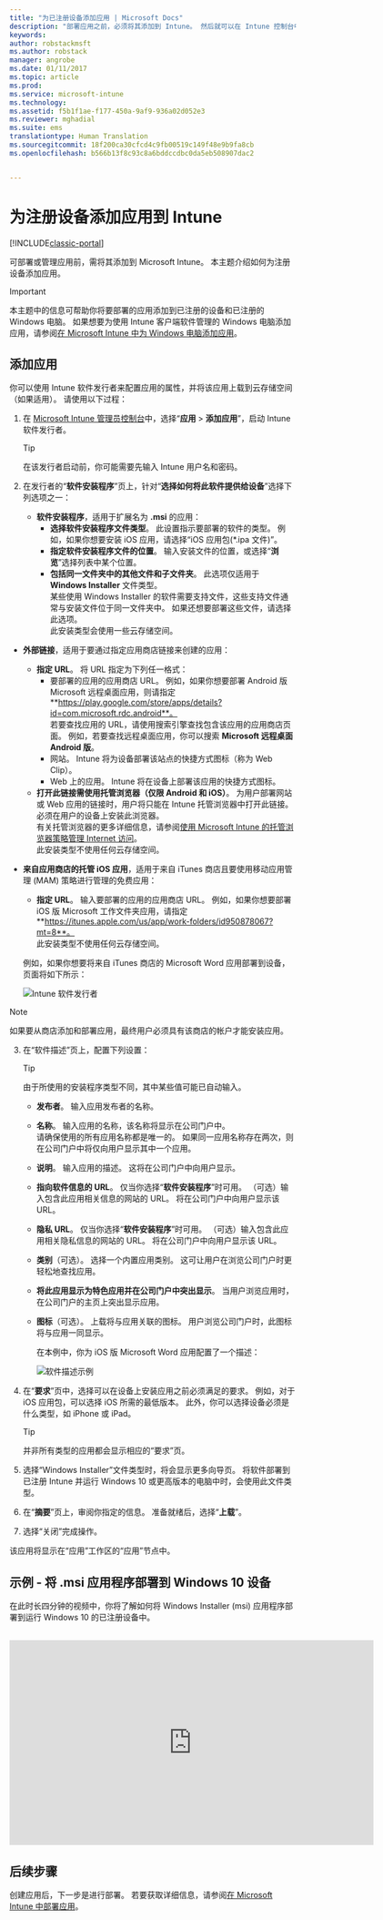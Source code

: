 ```yaml
---
title: "为已注册设备添加应用 | Microsoft Docs"
description: "部署应用之前，必须将其添加到 Intune。 然后就可以在 Intune 控制台中对其进行部署和管理。"
keywords: 
author: robstackmsft
ms.author: robstack
manager: angrobe
ms.date: 01/11/2017
ms.topic: article
ms.prod: 
ms.service: microsoft-intune
ms.technology: 
ms.assetid: f5b1f1ae-f177-450a-9af9-936a02d052e3
ms.reviewer: mghadial
ms.suite: ems
translationtype: Human Translation
ms.sourcegitcommit: 18f200ca30cfcd4c9fb00519c149f48e9b9fa8cb
ms.openlocfilehash: b566b13f8c93c8a6bddccdbc0da5eb508907dac2


---
```


# <a name="add-apps-for-enrolled-devices-to-intune"></a>为注册设备添加应用到 Intune

[!INCLUDE[classic-portal](../includes/classic-portal.md)]

可部署或管理应用前，需将其添加到 Microsoft Intune。 本主题介绍如何为注册设备添加应用。


> [!IMPORTANT]
> 本主题中的信息可帮助你将要部署的应用添加到已注册的设备和已注册的 Windows 电脑。 如果想要为使用 Intune 客户端软件管理的 Windows 电脑添加应用，请参阅[在 Microsoft Intune 中为 Windows 电脑添加应用](add-apps-for-windows-pcs-in-microsoft-intune.md)。

## <a name="add-the-app"></a>添加应用
你可以使用 Intune 软件发行者来配置应用的属性，并将该应用上载到云存储空间（如果适用）。 请使用以下过程：

1.  在 [Microsoft Intune 管理员控制台](https://manage.microsoft.com)中，选择“**应用** &gt; **添加应用**”，启动 Intune 软件发行者。

    > [!TIP]
    > 在该发行者启动前，你可能需要先输入 Intune 用户名和密码。

2.  在发行者的“**软件安装程序**”页上，针对“**选择如何将此软件提供给设备**”选择下列选项之一：
    - **软件安装程序**，适用于扩展名为 **.msi** 的应用：
        - **选择软件安装程序文件类型**。 此设置指示要部署的软件的类型。 例如，如果你想要安装 iOS 应用，请选择“iOS 应用包(&#42;.ipa 文件)”。
        - **指定软件安装程序文件的位置**。 输入安装文件的位置，或选择“**浏览**”选择列表中某个位置。
        - **包括同一文件夹中的其他文件和子文件夹**。 此选项仅适用于 **Windows Installer** 文件类型。<br>某些使用 Windows Installer 的软件需要支持文件，这些支持文件通常与安装文件位于同一文件夹中。 如果还想要部署这些文件，请选择此选项。<br>此安装类型会使用一些云存储空间。

  -   **外部链接**，适用于要通过指定应用商店链接来创建的应用：

        - **指定 URL**。 将 URL 指定为下列任一格式：
            - 要部署的应用的应用商店 URL。 例如，如果你想要部署 Android 版 Microsoft 远程桌面应用，则请指定 **https://play.google.com/store/apps/details?id=com.microsoft.rdc.android**。<br>若要查找应用的 URL，请使用搜索引擎查找包含该应用的应用商店页面。 例如，若要查找远程桌面应用，你可以搜索 **Microsoft 远程桌面 Android 版**。
            - 网站。 Intune 将为设备部署该站点的快捷方式图标（称为 Web Clip）。
            - Web 上的应用。 Intune 将在设备上部署该应用的快捷方式图标。
        - **打开此链接需使用托管浏览器（仅限 Android 和 iOS）**。 为用户部署网站或 Web 应用的链接时，用户将只能在 Intune 托管浏览器中打开此链接。 必须在用户的设备上安装此浏览器。<br>有关托管浏览器的更多详细信息，请参阅[使用 Microsoft Intune 的托管浏览器策略管理 Internet 访问](manage-internet-access-using-managed-browser-policies.md)。<br>此安装类型不使用任何云存储空间。

  -   **来自应用商店的托管 iOS 应用**，适用于来自 iTunes 商店且要使用移动应用管理 (MAM) 策略进行管理的免费应用：

        - **指定 URL**。 输入要部署的应用的应用商店 URL。 例如，如果你想要部署 iOS 版 Microsoft 工作文件夹应用，请指定 **https://itunes.apple.com/us/app/work-folders/id950878067?mt=8**。<br>此安装类型不使用任何云存储空间。

        例如，如果你想要将来自 iTunes 商店的 Microsoft Word 应用部署到设备，页面将如下所示：

        ![Intune 软件发行者](./media/publisher-for-mobile.png)

> [!NOTE]
> 如果要从商店添加和部署应用，最终用户必须具有该商店的帐户才能安装应用。

3.  在“软件描述”页上，配置下列设置：

    > [!TIP]
    > 由于所使用的安装程序类型不同，其中某些值可能已自动输入。

    - **发布者**。 输入应用发布者的名称。
    - **名称**。 输入应用的名称，该名称将显示在公司门户中。<br>请确保使用的所有应用名称都是唯一的。 如果同一应用名称存在两次，则在公司门户中将仅向用户显示其中一个应用。
    - **说明**。 输入应用的描述。 这将在公司门户中向用户显示。
    - **指向软件信息的 URL**。 仅当你选择“**软件安装程序**”时可用。 （可选）输入包含此应用相关信息的网站的 URL。 将在公司门户中向用户显示该 URL。
    - **隐私 URL**。 仅当你选择“**软件安装程序**”时可用。 （可选）输入包含此应用相关隐私信息的网站的 URL。 将在公司门户中向用户显示该 URL。
    - **类别**（可选）。 选择一个内置应用类别。 这可让用户在浏览公司门户时更轻松地查找应用。
    - **将此应用显示为特色应用并在公司门户中突出显示**。 当用户浏览应用时，在公司门户的主页上突出显示应用。
    - **图标**（可选）。 上载将与应用关联的图标。 用户浏览公司门户时，此图标将与应用一同显示。

        在本例中，你为 iOS 版 Microsoft Word 应用配置了一个描述：

        ![软件描述示例](./media/ios-software-description.png)

4.  在“**要求**”页中，选择可以在设备上安装应用之前必须满足的要求。 例如，对于 iOS 应用包，可以选择 iOS 所需的最低版本。 此外，你可以选择设备必须是什么类型，如 iPhone 或 iPad。

    > [!TIP]
    > 并非所有类型的应用都会显示相应的“要求”页。

5.  选择“Windows Installer”文件类型时，将会显示更多向导页。 将软件部署到已注册 Intune 并运行 Windows 10 或更高版本的电脑中时，会使用此文件类型。

6.  在“**摘要**”页上，审阅你指定的信息。 准备就绪后，选择“**上载**”。

7.  选择“关闭”完成操作。

该应用将显示在“应用”工作区的“应用”节点中。

## <a name="example---deploying-msi-applications-to-windows-10-devices"></a>示例 - 将 .msi 应用程序部署到 Windows 10 设备
在此时长四分钟的视频中，你将了解如何将 Windows Installer (msi) 应用程序部署到运行 Windows 10 的已注册设备中。<br><br>

<iframe src="https://channel9.msdn.com/Series/How-to-Control-the-Uncontrolled/6--How-to-Deploy-MSI-Applications-to-Windows-10-Using-Intune-and-Mobile-Device-Management-MDM/player" width="640" height="360" allowFullScreen frameBorder="0"></iframe>

## <a name="next-steps"></a>后续步骤

创建应用后，下一步是进行部署。 若要获取详细信息，请参阅[在 Microsoft Intune 中部署应用](deploy-apps.md)。



<!--HONumber=Jan17_HO3-->


